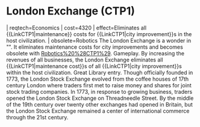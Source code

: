 # London Exchange (CTP1)

 | reqtech=Economics
 | cost=4320
 | effect=Eliminates all {{LinkCTP1|maintenance}} costs for {{LinkCTP1|city improvement}}s in the host civilization.
 | obsolete=Robotics
The London Exchange is a wonder in "". It eliminates maintenance costs for city improvements and becomes obsolete with [Robotics%20%28CTP1%29](Robotics).
Gameplay.
By increasing the revenues of all businesses, the London Exchange eliminates all {{LinkCTP1|maintenance cost}}s of all {{LinkCTP1|city improvement}}s within the host civilization.
Great Library entry.
Though officially founded in 1773, the London Stock Exchange evolved from the coffee houses of 17th century London where traders first met to raise money and shares for joint stock trading companies. In 1773, in response to growing business, traders opened the London Stock Exchange on Threadneedle Street. By the middle of the 19th century over twenty other exchanges had opened in Britain, but the London Stock Exchange remained a center of international commerce through the 21st century.